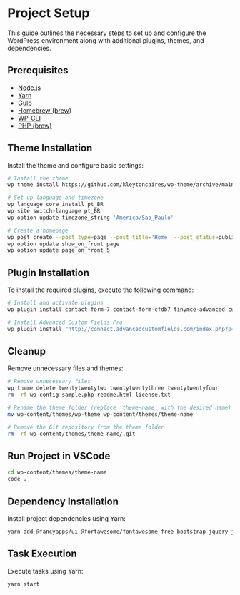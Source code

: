 
# Project Setup
This guide outlines the necessary steps to set up and configure the WordPress environment along with additional plugins, themes, and dependencies.

## Prerequisites
- [Node.js](https://nodejs.org/)
- [Yarn](https://yarnpkg.com/)
- [Gulp](https://gulpjs.com/)
- [Homebrew (brew)](https://brew.sh/)
- [WP-CLI](https://wp-cli.org/)
- [PHP (brew)](https://formulae.brew.sh/formula/php)

## Theme Installation
Install the theme and configure basic settings:

```sh
# Install the theme
wp theme install https://github.com/kleytoncaires/wp-theme/archive/main.zip --activate

# Set up language and timezone
wp language core install pt_BR
wp site switch-language pt_BR
wp option update timezone_string 'America/Sao_Paulo'

# Create a homepage
wp post create --post_type=page --post_title='Home' --post_status=publish
wp option update show_on_front page
wp option update page_on_front 5
```

## Plugin Installation
To install the required plugins, execute the following command:


```sh
# Install and activate plugins
wp plugin install contact-form-7 contact-form-cfdb7 tinymce-advanced custom-post-type-ui svg-support wordpress-seo wp-mail-smtp wp-migrate-db --activate

# Install Advanced Custom Fields Pro
wp plugin install "http://connect.advancedcustomfields.com/index.php?p=pro&a=download&k=b3JkZXJfaWQ9Nzg5MDd8dHlwZT1kZXZlbG9wZXJ8ZGF0ZT0yMDE2LTA0LTA1IDEzOjQwOjQw" --activate
```

## Cleanup
Remove unnecessary files and themes:

```sh
# Remove unnecessary files
wp theme delete twentytwentytwo twentytwentythree twentytwentyfour
rm -rf wp-config-sample.php readme.html license.txt

# Rename the theme folder (replace 'theme-name' with the desired name)
mv wp-content/themes/wp-theme wp-content/themes/theme-name

# Remove the Git repository from the theme folder
rm -rf wp-content/themes/theme-name/.git
```

## Run Project in VSCode
```sh
cd wp-content/themes/theme-name
code .
```

## Dependency Installation
Install project dependencies using Yarn:
```sh
yarn add @fancyapps/ui @fortawesome/fontawesome-free bootstrap jquery jquery-mask-plugin popper.js swiper --save
```

## Task Execution
Execute tasks using Yarn:
```sh
yarn start
```

